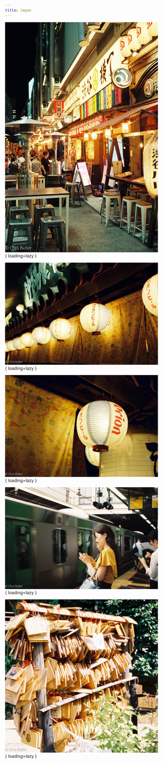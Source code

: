 ```yaml
---
title: Japan
---
```


![Kodak Vision 3 250D 35m](./images/000008-3.jpg){ loading=lazy }

![Kodak Vision 3 250D 35m](./images/000010-3.jpg){ loading=lazy }

![Kodak Vision 3 250D 35m](./images/000011-3.jpg){ loading=lazy }

![Kodak Vision 3 250D 35m](./images/000015-3.jpg){ loading=lazy }

![Kodak Vision 3 250D 35m](./images/000028-3.jpg){ loading=lazy }
